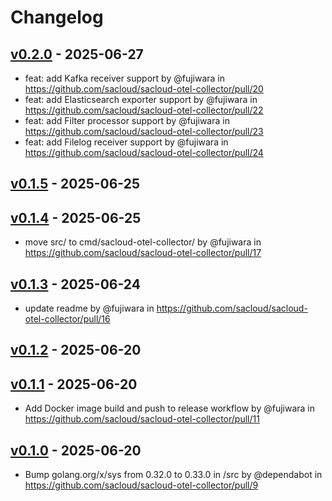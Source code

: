 # Changelog

## [v0.2.0](https://github.com/sacloud/sacloud-otel-collector/compare/v0.1.5...v0.2.0) - 2025-06-27
- feat: add Kafka receiver support by @fujiwara in https://github.com/sacloud/sacloud-otel-collector/pull/20
- feat: add Elasticsearch exporter support by @fujiwara in https://github.com/sacloud/sacloud-otel-collector/pull/22
- feat: add Filter processor support by @fujiwara in https://github.com/sacloud/sacloud-otel-collector/pull/23
- feat: add Filelog receiver support by @fujiwara in https://github.com/sacloud/sacloud-otel-collector/pull/24

## [v0.1.5](https://github.com/sacloud/sacloud-otel-collector/compare/v0.1.4...v0.1.5) - 2025-06-25

## [v0.1.4](https://github.com/sacloud/sacloud-otel-collector/compare/v0.1.3...v0.1.4) - 2025-06-25
- move src/ to cmd/sacloud-otel-collector/ by @fujiwara in https://github.com/sacloud/sacloud-otel-collector/pull/17

## [v0.1.3](https://github.com/sacloud/sacloud-otel-collector/compare/v0.1.2...v0.1.3) - 2025-06-24
- update readme by @fujiwara in https://github.com/sacloud/sacloud-otel-collector/pull/16

## [v0.1.2](https://github.com/sacloud/sacloud-otel-collector/compare/v0.1.1...v0.1.2) - 2025-06-20

## [v0.1.1](https://github.com/sacloud/sacloud-otel-collector/compare/v0.1.0...v0.1.1) - 2025-06-20
- Add Docker image build and push to release workflow by @fujiwara in https://github.com/sacloud/sacloud-otel-collector/pull/11

## [v0.1.0](https://github.com/sacloud/sacloud-otel-collector/commits/v0.1.0) - 2025-06-20
- Bump golang.org/x/sys from 0.32.0 to 0.33.0 in /src by @dependabot in https://github.com/sacloud/sacloud-otel-collector/pull/9
